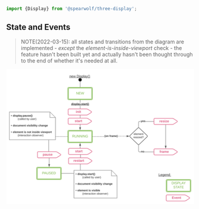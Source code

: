 ```js
import {Display} from '@spearwolf/three-display';
```

## State and Events

> NOTE(2022-03-15): all states and transitions from the diagram are implemented -
_except_ the _element-is-inside-viewport_ check -
the feature hasn't been built yet and actually hasn't been thought through to the end of whether it's needed at all.

![Display state and events](./docs/display-state-and-events.svg)
